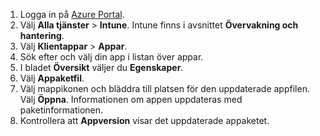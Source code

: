 
1. Logga in på [Azure Portal](https://portal.azure.com).  
2. Välj **Alla tjänster** > **Intune**. Intune finns i avsnittet **Övervakning och hantering**.  
3. Välj **Klientappar** > **Appar**.
4. Sök efter och välj din app i listan över appar.  
5. I bladet **Översikt** väljer du **Egenskaper**.  
6. Välj **Appaketfil**.  
7. Välj mappikonen och bläddra till platsen för den uppdaterade appfilen. Välj **Öppna**. Informationen om appen uppdateras med paketinformationen.  
8. Kontrollera att **Appversion** visar det uppdaterade appaketet.  

